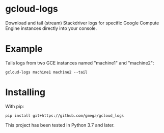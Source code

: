 gcloud-logs
===========

Download and tail (stream) Stackdriver logs for specific Google Compute Engine instances directly into your console.

Example
=======

Tails logs from two GCE instances named "machine1" and "machine2":

```shell
gcloud-logs machine1 machine2 --tail 
```

Installing
==========

With pip:

```shell
pip install git+https://github.com/gmega/gcloud_logs
```

This project has been tested in Python 3.7 and later. 



